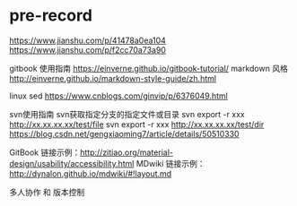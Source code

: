 # pre-record

https://www.jianshu.com/p/41478a0ea104
https://www.jianshu.com/p/f2cc70a73a90

gitbook 使用指南
https://einverne.github.io/gitbook-tutorial/
markdown 风格
http://einverne.github.io/markdown-style-guide/zh.html

linux sed 
https://www.cnblogs.com/ginvip/p/6376049.html

svn使用指南
svn获取指定分支的指定文件或目录
svn export -r xxx http://xx.xx.xx.xx/test/file
svn export -r xxx http://xx.xx.xx.xx/test/dir
https://blog.csdn.net/gengxiaoming7/article/details/50510330


GitBook 链接示例：http://zitiao.org/material-design/usability/accessibility.html
MDwiki 链接示例：http://dynalon.github.io/mdwiki/#!layout.md 

多人协作 和 版本控制 
